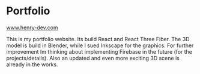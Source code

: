 # Portfolio  

www.henry-dev.com  

This is my portfolio website. Its build React and React Three Fiber. The 3D model is build in Blender, while I sued Inkscape for the graphics. For further improvement Im thinking about implementing Firebase in the future (for the projects/details). Also an updated and even more exciting 3D scene is already in the works.
